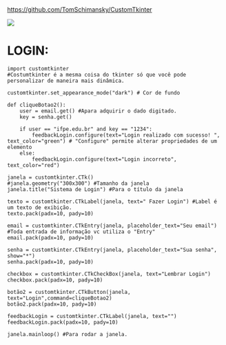 ##

https://github.com/TomSchimansky/CustomTkinter


<img src="https://encrypted-tbn0.gstatic.com/images?q=tbn:ANd9GcRvj-nSZev-z_mo4w5RLXfc2OI5WCWNSRB5aPNuyq4D815WK3AkhMhWiRiT&s=10"/>

##

# LOGIN:
  
    import customtkinter 
    #Costumtkinter é a mesma coisa do tkinter só que você pode personalizar de maneira mais dinâmica.
    
    customtkinter.set_appearance_mode("dark") # Cor de fundo
    
    def cliqueBotao2():
        user = email.get() #Apara adquirir o dado digitado.
        key = senha.get()
    
        if user == "ifpe.edu.br" and key == "1234":
            feedbackLogin.configure(text="Login realizado com sucesso! ", text_color="green") # "Configure" permite alterar propriedades de um elemento
        else:
            feedbackLogin.configure(text="Login incorreto", text_color="red")
    
    janela = customtkinter.CTk()
    #janela.geometry("300x300") #Tamanho da janela
    janela.title("Sistema de Login") #Para o título da janela
    
    texto = customtkinter.CTkLabel(janela, text=" Fazer Login") #Label é um texto de exibição.
    texto.pack(padx=10, pady=10)
    
    email = customtkinter.CTkEntry(janela, placeholder_text="Seu email") #Toda entrada de informação vc utiliza o "Entry"
    email.pack(padx=10, pady=10)
    
    senha = customtkinter.CTkEntry(janela, placeholder_text="Sua senha", show="*")
    senha.pack(padx=10, pady=10)
    
    checkbox = customtkinter.CTkCheckBox(janela, text="Lembrar Login")
    checkbox.pack(padx=10, pady=10)
    
    botão2 = customtkinter.CTkButton(janela, text="Login",command=cliqueBotao2)
    botão2.pack(padx=10, pady=10)
    
    feedbackLogin = customtkinter.CTkLabel(janela, text="")
    feedbackLogin.pack(padx=10, pady=10)
    
    janela.mainloop() #Para rodar a janela. 


##
